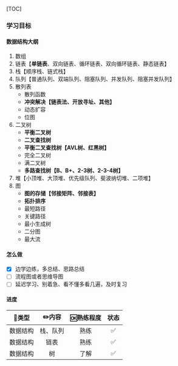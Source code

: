 [TOC]

### 学习目标

#### 数据结构大纲

1.  数组
2.  链表【**单链表**、双向链表、循环链表、双向循环链表、静态链表】
3.  栈【顺序栈、链式栈】
4.  队列【普通队列、双端队列、阻塞队列、并发队列、阻塞并发队列】
5.  散列表
    *   散列函数
    *   **冲突解决【链表法、开放寻址、其他】**
    *   动态扩容
    *   位图
6.  二叉树
    *   **平衡二叉树**
    *   **二叉查找树**
    *   **平衡二叉查找树【AVL树、红黑树】**
    *   完全二叉树
    *   满二叉树
    *   **多路查找树【B、B+、2-3树、2-3-4树】**
7.  堆【小顶堆、大顶堆、优先级队列、斐波纳切堆、二项堆】
8.  图
    *   **图的存储【邻接矩阵、邻接表】**
    *   **拓扑排序**
    *   最短路径
    *   关键路径
    *   最小生成树
    *   二分图
    *   最大流

#### 怎么做

- [x] 边学边练，多总结、思路总结
- [ ] 流程图或者思维导图
- [ ] 延迟学习、别着急、看不懂多看几遍，及时复习

#### 进度

|  🍭类型   |  ✏️内容   | 🆗熟练程度 | 状态 |
| :------: | :------: | :-------: | :--: |
| 数据结构 | 栈、队列 |   熟练    |  ✅   |
| 数据结构 |   链表   |   熟练    |  ✅   |
| 数据结构 |    树    |   了解    |  ✅   |
